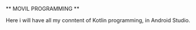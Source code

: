 ** MOVIL PROGRAMMING **

Here i will have all my conntent of Kotlin programming, in Android Studio. 
